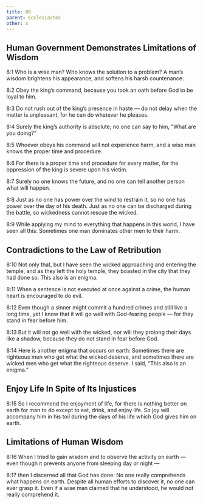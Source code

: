 ```yaml
---
title: 08
parent: Ecclesiastes
other: x
---
```


## Human Government Demonstrates Limitations of Wisdom


<a name="8:1">8:1</a> Who is a wise man? Who knows the solution to a problem? A man’s wisdom brightens his appearance, and softens his harsh countenance.

<a name="8:2">8:2</a> Obey the king’s command, because you took an oath before God to be loyal to him.

<a name="8:3">8:3</a> Do not rush out of the king’s presence in haste — do not delay when the matter is unpleasant, for he can do whatever he pleases.

<a name="8:4">8:4</a> Surely the king’s authority is absolute; no one can say to him, “What are you doing?”

<a name="8:5">8:5</a> Whoever obeys his command will not experience harm, and a wise man knows the proper time and procedure.

<a name="8:6">8:6</a> For there is a proper time and procedure for every matter, for the oppression of the king is severe upon his victim.

<a name="8:7">8:7</a> Surely no one knows the future, and no one can tell another person what will happen.

<a name="8:8">8:8</a> Just as no one has power over the wind to restrain it, so no one has power over the day of his death. Just as no one can be discharged during the battle, so wickedness cannot rescue the wicked.

<a name="8:9">8:9</a> While applying my mind to everything that happens in this world, I have seen all this: Sometimes one man dominates other men to their harm.

## Contradictions to the Law of Retribution


<a name="8:10">8:10</a> Not only that, but I have seen the wicked approaching and entering the temple, and as they left the holy temple, they boasted in the city that they had done so. This also is an enigma.

<a name="8:11">8:11</a> When a sentence is not executed at once against a crime, the human heart is encouraged to do evil.

<a name="8:12">8:12</a> Even though a sinner might commit a hundred crimes and still live a long time, yet I know that it will go well with God-fearing people — for they stand in fear before him.

<a name="8:13">8:13</a> But it will not go well with the wicked, nor will they prolong their days like a shadow, because they do not stand in fear before God.

<a name="8:14">8:14</a> Here is another enigma that occurs on earth: Sometimes there are righteous men who get what the wicked deserve, and sometimes there are wicked men who get what the righteous deserve. I said, “This also is an enigma.”

## Enjoy Life In Spite of Its Injustices


<a name="8:15">8:15</a> So I recommend the enjoyment of life, for there is nothing better on earth for man to do except to eat, drink, and enjoy life. So joy will accompany him in his toil during the days of his life which God gives him on earth.

## Limitations of Human Wisdom


<a name="8:16">8:16</a> When I tried to gain wisdom and to observe the activity on earth —  even though it prevents anyone from sleeping day or night — 

<a name="8:17">8:17</a> then I discerned all that God has done: No one really comprehends what happens on earth. Despite all human efforts to discover it, no one can ever grasp it. Even if a wise man claimed that he understood, he would not really comprehend it.
